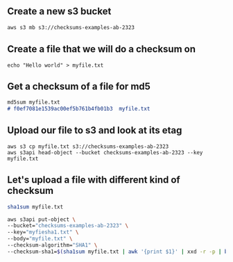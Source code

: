 ## Create a new s3 bucket
```md
aws s3 mb s3://checksums-examples-ab-2323
```
## Create a file that we will do a checksum on

```
echo "Hello world" > myfile.txt
```

## Get a checksum of a file for md5
```md
md5sum myfile.txt
# f0ef7081e1539ac00ef5b761b4fb01b3  myfile.txt
```

## Upload our file to s3 and look at its etag
```
aws s3 cp myfile.txt s3://checksums-examples-ab-2323
aws s3api head-object --bucket checksums-examples-ab-2323 --key myfile.txt
```

## Let's upload a file with different kind of checksum

```sh
sha1sum myfile.txt
```

```sh
aws s3api put-object \
--bucket="checksums-examples-ab-2323" \
--key="myfiesha1.txt" \
--body="myfile.txt" \
--checksum-algorithm="SHA1" \
--checksum-sha1=$(sha1sum myfile.txt | awk '{print $1}' | xxd -r -p | base64)
```